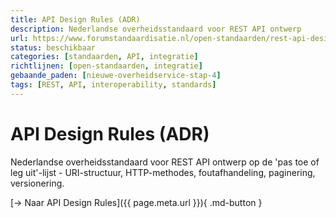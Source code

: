 ```yaml
---
title: API Design Rules (ADR)
description: Nederlandse overheidsstandaard voor REST API ontwerp
url: https://www.forumstandaardisatie.nl/open-standaarden/rest-api-design-rules
status: beschikbaar
categories: [standaarden, API, integratie]
richtlijnen: [open-standaarden, integratie]
gebaande_paden: [nieuwe-overheidservice-stap-4]
tags: [REST, API, interoperability, standards]
---
```


# API Design Rules (ADR)

Nederlandse overheidsstandaard voor REST API ontwerp op de 'pas toe of leg uit'-lijst - URI-structuur, HTTP-methodes, foutafhandeling, paginering, versionering.

[→ Naar API Design Rules]({{ page.meta.url }}){ .md-button }
